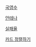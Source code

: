 [국영수](https://www.acmicpc.net/problem/10825)

[안테나](https://www.acmicpc.net/problem/18310)

[실패율](https://programmers.co.kr/learn/courses/30/lessons/42889)

[카드 정렬하기](https://www.acmicpc.net/problem/1715)
